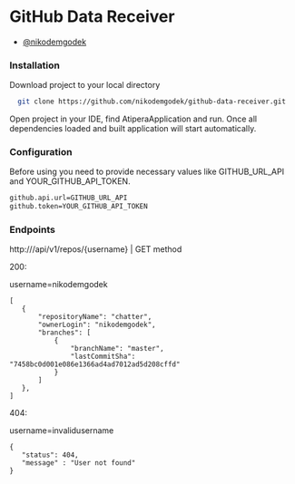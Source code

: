 
# GitHub Data Receiver


- [@nikodemgodek](https://www.github.com/nikodemgodek)
### Installation

Download project to your local directory

```bash
  git clone https://github.com/nikodemgodek/github-data-receiver.git
```

Open project in your IDE, find AtiperaApplication and run. Once all dependencies loaded and built application will start automatically.
    
### Configuration

Before using you need to provide necessary values like GITHUB_URL_API and YOUR_GITHUB_API_TOKEN.

```bash
github.api.url=GITHUB_URL_API
github.token=YOUR_GITHUB_API_TOKEN
```

### Endpoints

 http://<FQDN>/api/v1/repos/{username} | GET method

200:

username=nikodemgodek
 ```
 [
    {
        "repositoryName": "chatter",
        "ownerLogin": "nikodemgodek",
        "branches": [
            {
                "branchName": "master",
                "lastCommitSha": "7458bc0d001e086e1366ad4ad7012ad5d208cffd"
            }
        ]
    },
 ]

 ```


404:

username=invalidusername
 ```
 {
    "status": 404,
    "message" : "User not found"
 }

 ```
